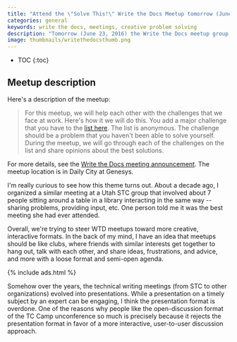 ```yaml
---
title: "Attend the \"Solve This!\" Write the Docs Meetup tomorrow (June 23, 2016)"
categories: general
keywords: write the docs, meetings, creative problem solving
description: "Tomorrow (June 23, 2016) the Write the Docs meetup group in San Francisco is holding a meetup focused on helping each other solve tech comm problems. The meetup theme is called <i>Solve This!</i>. If you're in the Bay area, definitely check it out."
image: thumbnails/writethedocsthumb.png
---
```


* TOC
{:toc}

## Meetup description

Here's a description of the meetup:

>For this meetup, we will help each other with the challenges that we face at work. Here's how it we will do this. You add a major challenge that you have to the [list here](https://docs.google.com/document/d/1ahRwoM9IN1Gy2Lmq-qLWTATkoss4IqWME43KNFjLpuY/edit).  The list is anonymous.  The challenge should be a problem that you haven't been able to solve yourself. During the meetup, we will go through each of the challenges on the list and share opinions about the best solutions.

For more details, see the [Write the Docs meeting announcement](http://www.meetup.com/Write-the-Docs-SF/events/231272920/). The meetup location is in Daily City at Genesys.

I'm really curious to see how this theme turns out. About a decade ago, I organized a similar meeting at a Utah STC group that involved about 7 people sitting around a table in a library interacting in the same way -- sharing problems, providing input, etc. One person told me it was the best meeting she had ever attended.

Overall, we're trying to steer WTD meetups toward more creative, interactive formats. In the back of my mind, I have an idea that meetups should be like clubs, where friends with similar interests get together to hang out, talk with each other, and share ideas, frustrations, and advice, and more with a loose format and semi-open agenda.

{% include ads.html %}

Somehow over the years, the technical writing meetings (from STC to other organizations) evolved into presentations. While a presentation on a timely subject by an expert can be engaging, I think the presentation format is overdone. One of the reasons why people like the open-discussion format of the TC Camp unconference so much is precisely because it rejects the presentation format in favor of a more interactive, user-to-user discussion approach.
